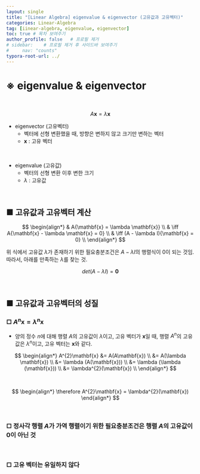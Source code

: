 ```yaml
---
layout: single
title: "[Linear Algebra] eigenvalue & eigenvector (고유값과 고유벡터)"
categories: Linear-Algebra
tag: [iinear-algebra, eigenvalue, eigenvector]
toc: true # 목차 보여주기
author_profile: false   # 프로필 제거
# sidebar:    # 프로필 제거 후 사이드바 보여주기
#     nav: "counts"
typora-root-url: ../
---
```


# ※ eigenvalue & eigenvector

<br>

$$
A{\mathbf{x} = \lambda \mathbf{x}}
$$

- eigenvector (고유벡터)
  - 벡터에 선형 변환했을 때, 방향은 변하지 않고 크기만 변하는 벡터
  - $\mathbf{x}$ : 고유 벡터

<br>

- eigenvalue (고유값)
  - 벡터의 선형 변환 이후 변한 크기
  - $\lambda$ : 고유값

<br>

## ■ 고유값과 고유벡터 계산

$$
\begin{align*}
& A{\mathbf{x} = \lambda \mathbf{x}} \\
& \iff A{\mathbf{x} - \lambda \mathbf{x} = 0} \\
& \iff (A - \lambda I){\mathbf{x} = 0} \\
\end{align*}
$$

위 식에서 고유값 $\lambda$가 존재하기 위한 필요충분조건은 $A - \lambda I$의 행렬식이 0이 되는 것임. 따라서, 아래를 만족하는 $\lambda$를 찾는 것.

$$
det(A - \lambda I) = \mathbf{0}
$$

<br>

## ■ 고유값과 고유벡터의 성질

### □ $A^{n}\mathbf{x} = \lambda^{n} \mathbf{x}$
- 양의 정수 $n$에 대해 행렬 $A$의 고유값이 $\lambda$이고, 고유 벡터가 $\mathbf{x}$일 때, 행렬 $A^{n}$의 고유값은 $\lambda^{n}$이고, 고유 벡터는 $\mathbf{x}$와 같다.

$$
\begin{align*}
A^{2}\mathbf{x} &= A(A\mathbf{x}) \\
&= A(\lambda \mathbf{x}) \\
&= \lambda (A(\mathbf{x})) \\
&= \lambda (\lambda (\mathbf{x})) \\
&= \lambda^{2}(\mathbf{x}) \\
\end{align*}
$$

<br>

$$
\begin{align*}
\therefore A^{2}\mathbf{x} = \lambda^{2}(\mathbf{x}) 
\end{align*}
$$

<br>

### □ 정사각 행렬 $A$가 가역 행렬이기 위한 필요충분조건은 행렬 $A$의 고유값이 0이 아닌 것

<br>

### □ 고유 벡터는 유일하지 않다